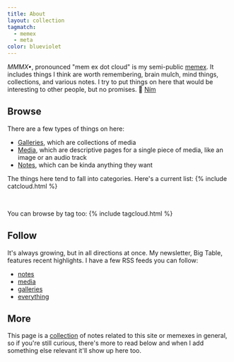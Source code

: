 ```yaml
---
title: About
layout: collection
tagmatch:
  - memex
  - meta
color: blueviolet
---
```

<em class="page_hilight">MMMX•<i class="las la-cloud page_hilight"></i></em>, pronounced "mem ex dot cloud" is my semi-public [memex](/what-is-a-memex). It includes things I think are worth remembering, brain mulch, mind things, collections, and various notes. I try to put things on here that would be interesting to other people, but no promises. 💙 [Ním](https://nimdaghlian.com)


## Browse

There are a few types of things on here: 

- [Galleries](/galleries), which are collections of media
- [Media](/media), which are descriptive pages for a single piece of media, like an image or an audio track
- [Notes](/notes), which can be kinda anything they want

The things here tend to fall into categories. Here's a current list:
{% include catcloud.html  %}

<br>

You can browse by tag too:
{% include tagcloud.html  %}

## Follow

It's always growing, but in all directions at once. My newsletter, Big Table, features recent highlights. I have a few RSS feeds you can follow:

- [notes](/feeds/notes.xml)
- [media](/feeds/media.xml)
- [galleries](/feeds/galleries.xml)
- [everything](/feed.xml)

## More

This page is a [collection](/category/collection) of notes related to this site or memexes in general, so if you're still curious, there's more to read below and when I add something else relevant it'll show up here too.